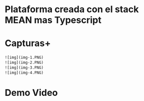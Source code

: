 # Plataforma creada con el stack MEAN mas Typescript


# Capturas+
    ![img](img-1.PNG)
    ![img](img-2.PNG)
    ![img](img-3.PNG)
    ![img](img-4.PNG)
    

# Demo Video 
    
